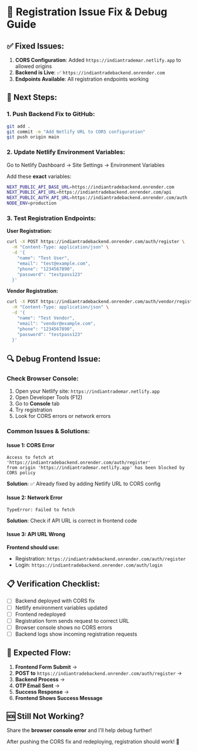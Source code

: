 # 🔧 Registration Issue Fix & Debug Guide

## ✅ **Fixed Issues:**

1. **CORS Configuration**: Added `https://indiantrademar.netlify.app` to allowed origins
2. **Backend is Live**: ✅ `https://indiantradebackend.onrender.com`
3. **Endpoints Available**: All registration endpoints working

## 🚀 **Next Steps:**

### 1. Push Backend Fix to GitHub:
```bash
git add .
git commit -m "Add Netlify URL to CORS configuration"
git push origin main
```

### 2. Update Netlify Environment Variables:
Go to Netlify Dashboard → Site Settings → Environment Variables

Add these **exact** variables:
```bash
NEXT_PUBLIC_API_BASE_URL=https://indiantradebackend.onrender.com
NEXT_PUBLIC_API_URL=https://indiantradebackend.onrender.com/api  
NEXT_PUBLIC_AUTH_API_URL=https://indiantradebackend.onrender.com/auth
NODE_ENV=production
```

### 3. Test Registration Endpoints:

**User Registration:**
```bash
curl -X POST https://indiantradebackend.onrender.com/auth/register \
  -H "Content-Type: application/json" \
  -d '{
    "name": "Test User",
    "email": "test@example.com", 
    "phone": "1234567890",
    "password": "testpass123"
  }'
```

**Vendor Registration:**
```bash
curl -X POST https://indiantradebackend.onrender.com/auth/vendor/register \
  -H "Content-Type: application/json" \
  -d '{
    "name": "Test Vendor",
    "email": "vendor@example.com",
    "phone": "1234567890", 
    "password": "testpass123"
  }'
```

## 🔍 **Debug Frontend Issue:**

### Check Browser Console:
1. Open your Netlify site: `https://indiantrademar.netlify.app`
2. Open Developer Tools (F12)
3. Go to **Console** tab
4. Try registration
5. Look for CORS errors or network errors

### Common Issues & Solutions:

#### Issue 1: CORS Error
```
Access to fetch at 'https://indiantradebackend.onrender.com/auth/register' 
from origin 'https://indiantrademar.netlify.app' has been blocked by CORS policy
```
**Solution**: ✅ Already fixed by adding Netlify URL to CORS config

#### Issue 2: Network Error
```
TypeError: Failed to fetch
```
**Solution**: Check if API URL is correct in frontend code

#### Issue 3: API URL Wrong
**Frontend should use:**
- Registration: `https://indiantradebackend.onrender.com/auth/register`
- Login: `https://indiantradebackend.onrender.com/auth/login`

## 📋 **Verification Checklist:**

- [ ] Backend deployed with CORS fix
- [ ] Netlify environment variables updated
- [ ] Frontend redeployed
- [ ] Registration form sends request to correct URL
- [ ] Browser console shows no CORS errors
- [ ] Backend logs show incoming registration requests

## 🎯 **Expected Flow:**

1. **Frontend Form Submit** → 
2. **POST to** `https://indiantradebackend.onrender.com/auth/register` → 
3. **Backend Process** → 
4. **OTP Email Sent** → 
5. **Success Response** → 
6. **Frontend Shows Success Message**

## 🆘 **Still Not Working?**

Share the **browser console error** and I'll help debug further!

After pushing the CORS fix and redeploying, registration should work! 🎉
